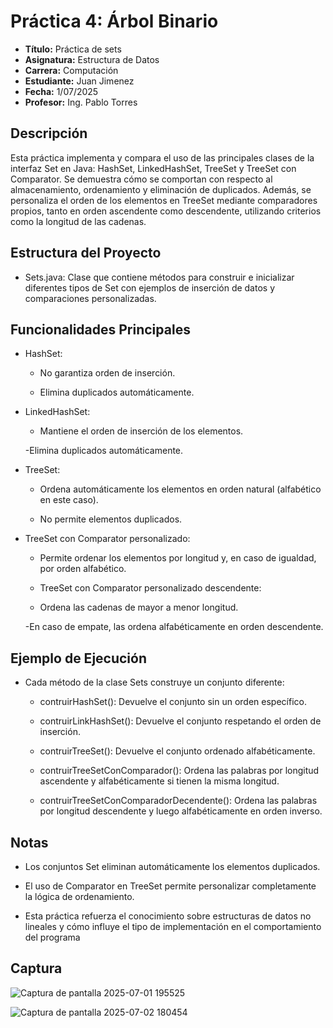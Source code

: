 # Práctica 4: Árbol Binario 

- **Título:** Práctica de sets
- **Asignatura:** Estructura de Datos  
- **Carrera:** Computación  
- **Estudiante:** Juan Jimenez  
- **Fecha:** 1/07/2025  
- **Profesor:** Ing. Pablo Torres  

## Descripción

Esta práctica implementa y compara el uso de las principales clases de la interfaz Set en Java: HashSet, LinkedHashSet, TreeSet y TreeSet con Comparator. Se demuestra cómo se comportan con respecto al almacenamiento, ordenamiento y eliminación de duplicados. Además, se personaliza el orden de los elementos en TreeSet mediante comparadores propios, tanto en orden ascendente como descendente, utilizando criterios como la longitud de las cadenas.

## Estructura del Proyecto

- Sets.java: Clase que contiene métodos para construir e inicializar diferentes tipos de Set con ejemplos de inserción de datos y comparaciones personalizadas.

## Funcionalidades Principales

- HashSet:

    - No garantiza orden de inserción.

    - Elimina duplicados automáticamente.

- LinkedHashSet:

    - Mantiene el orden de inserción de los elementos.

     -Elimina duplicados automáticamente.

- TreeSet:

    - Ordena automáticamente los elementos en orden natural (alfabético en este caso).

    - No permite elementos duplicados.

- TreeSet con Comparator personalizado:

    - Permite ordenar los elementos por longitud y, en caso de igualdad, por orden alfabético.

    - TreeSet con Comparator personalizado descendente:

    - Ordena las cadenas de mayor a menor longitud.

    -En caso de empate, las ordena alfabéticamente en orden descendente.

## Ejemplo de Ejecución

- Cada método de la clase Sets construye un conjunto diferente:

    - contruirHashSet(): Devuelve el conjunto sin un orden específico.

    - contruirLinkHashSet(): Devuelve el conjunto respetando el orden de inserción.

    - contruirTreeSet(): Devuelve el conjunto ordenado alfabéticamente.

    - contruirTreeSetConComparador(): Ordena las palabras por longitud ascendente y alfabéticamente si tienen la misma longitud.

    - contruirTreeSetConComparadorDecendente(): Ordena las palabras por longitud descendente y luego alfabéticamente en orden inverso.

## Notas
- Los conjuntos Set eliminan automáticamente los elementos duplicados.

- El uso de Comparator en TreeSet permite personalizar completamente la lógica de ordenamiento.

- Esta práctica refuerza el conocimiento sobre estructuras de datos no lineales y cómo influye el tipo de implementación en el comportamiento del programa

## Captura

![Captura de pantalla 2025-07-01 195525](https://github.com/user-attachments/assets/ae4980bb-9636-41bb-b77b-ca944ef87ec7)

![Captura de pantalla 2025-07-02 180454](https://github.com/user-attachments/assets/6a8cea48-d586-4f55-8482-cc3f80966d9c)